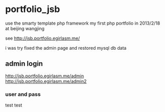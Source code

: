 # portfolio_jsb
use the smarty template php framework my first php portfolio in 2013/2/18 at beijing wangjing

see http://jsb.portfolio.egirlasm.me/

i was try fixed the admin page and  restored mysql db data

## admin login 

http://jsb.portfolio.egirlasm.me/admin
http://jsb.portfolio.egirlasm.me/admin2

### user and pass
test test
